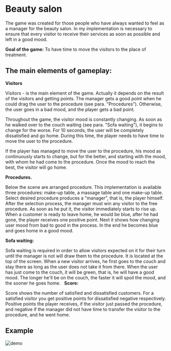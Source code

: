 Beauty salon
======

   The game was created for those people who have always wanted to feel as a manager for the beauty salon. In my implementation is necessary to ensure that every visitor to receive their services as soon as possible and left in a good mood.

**Goal of the game:**
To have time to move the visitors to the place of treatment.

The main elements of gameplay:
----

**Visitors**

   Visitors - is the main element of the game. Actually it depends on the result of the visitors and getting points. The manager gets a good point when he could drag the user to the procedure (see para. "Procedures"). Otherwise, the user goes in a bad mood, and the player gets a bad point.

Throughout the game, the visitor mood is constantly changing. As soon as he walked over to the couch waiting (see para. "Sofa waiting"), it begins to change for the worse. For 10 seconds, the user will be completely dissatisfied and go home. During this time, the player needs to have time to move the user to the procedure. 

If the player has managed to move the user to the procedure, his mood as continuously starts to change, but for the better, and starting with the mood, with whom he had come to the procedure. Once the mood to reach the best, the visitor will go home.

**Procedures.**

   Below the scene are arranged procedure. This implementation is available three procedures: make-up table, a massage table and one make-up table. Select desired procedure produces a "manager", that is, the player himself.
After the selection process, the manager must win any visitor to the free procedure. As soon as he put it, the visitor immediately starts to rise up. When a customer is ready to leave home, he would be blue, after he had gone, the player receives one positive point.
Next it shows how changing user mood from bad to good in the process. In the end he becomes blue and goes home in a good mood.

**Sofa waiting:**

   Sofa waiting is required in order to allow visitors expected on it for their turn until the manager is not will draw them to the procedure. It is located at the top of the screen. When a new visitor arrives, he first goes to the couch and stay there as long as the user does not take it from there. When the user has just come to the couch, it will be green, that is, he will have a good mood. The longer he'll be on the couch, the faster it will spoil the mood, and the sooner he goes home.
 
**Score:**

   Score shows the number of satisfied and dissatisfied customers. For a satisfied visitor you get positive points for dissatisfied negative respectively. Positive points the player receives, if the visitor just passed the procedure, and negative if the manager did not have time to transfer the visitor to the procedure, and he went home.

Example
-------

![demo](demo.gif)